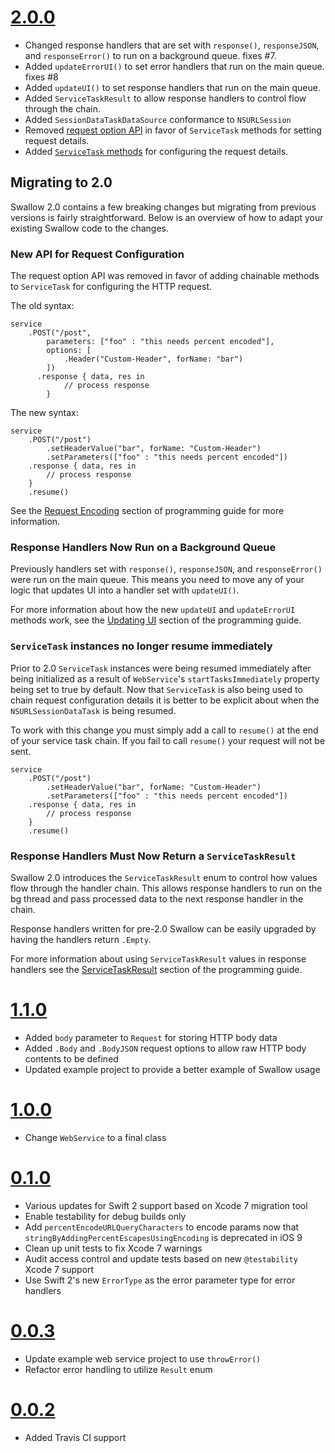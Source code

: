# [2.0.0](https://github.com/TheHolyGrail/Swallow/releases/tag/v2.0.0)

- Changed response handlers that are set with `response()`, `responseJSON`, and `responseError()` to run on a background queue. fixes #7.
- Added `updateErrorUI()` to set error handlers that run on the main queue. fixes #8
- Added `updateUI()` to set response handlers that run on the main queue.
- Added `ServiceTaskResult` to allow response handlers to control flow through the chain. 
- Added `SessionDataTaskDataSource` conformance to `NSURLSession`
- Removed [request option API](https://github.com/TheHolyGrail/Swallow/commit/61fff95fc3c6bf340a8f25c75568b4a426b2bbe2) in favor of `ServiceTask` methods for setting request details.
- Added [`ServiceTask` methods](https://github.com/TheHolyGrail/Swallow/commit/61fff95fc3c6bf340a8f25c75568b4a426b2bbe2#diff-0dbabe1bcb21e58eed224610cdb2bb40R85) for configuring the request details.

## Migrating to 2.0

Swallow 2.0 contains a few breaking changes but migrating from previous versions is fairly straightforward. Below is an overview of how to adapt your existing Swallow code to the changes.

### New API for Request Configuration

The request option API was removed in favor of adding chainable methods to `ServiceTask` for configuring the HTTP request.


The old syntax:

```
service
    .POST("/post", 
        parameters: ["foo" : "this needs percent encoded"],
        options: [
            .Header("Custom-Header", forName: "bar")
        ])
      .response { data, res in
            // process response
        }
```

The new syntax:

```
service
    .POST("/post")
        .setHeaderValue("bar", forName: "Custom-Header")
        .setParameters(["foo" : "this needs percent encoded"])
    .response { data, res in
        // process response
    }
    .resume()
```

See the [Request Encoding](https://github.com/TheHolyGrail/Swallow/blob/master/docs/Swallow-Programming-Guide.md#request-encoding) section of programming guide for more information.

### Response Handlers Now Run on a Background Queue

Previously handlers set with `response()`, `responseJSON`, and `responseError()` were run on the main queue. This means you need to move any of your logic that updates UI into a handler set with `updateUI()`.

For more information about how the new `updateUI` and `updateErrorUI` methods work, see the [Updating UI](https://github.com/TheHolyGrail/Swallow/blob/master/docs/Swallow-Programming-Guide.md#updating-ui) section of the programming guide.

### `ServiceTask` instances no longer resume immediately

Prior to 2.0 `ServiceTask` instances were being resumed immediately after being initialized as a result of `WebService`'s `startTasksImmediately` property being set to true by default. Now that `ServiceTask` is also being used to chain request configuration details it is better to be explicit about when the `NSURLSessionDataTask` is being resumed.

To work with this change you must simply add a call to `resume()` at the end of your service task chain. If you fail to call `resume()` your request will not be sent.

```
service
    .POST("/post")
        .setHeaderValue("bar", forName: "Custom-Header")
        .setParameters(["foo" : "this needs percent encoded"])
    .response { data, res in
        // process response
    }
    .resume()
```

### Response Handlers Must Now Return a `ServiceTaskResult`

Swallow 2.0 introduces the `ServiceTaskResult` enum to control how values flow through the handler chain. This allows response handlers to run on the bg thread and pass processed data to the next response handler in the chain.

Response handlers written for pre-2.0 Swallow can be easily upgraded by having the handlers return `.Empty`.

For more information about using `ServiceTaskResult` values in response handlers see the [ServiceTaskResult](https://github.com/TheHolyGrail/Swallow/blob/master/docs/Swallow-Programming-Guide.md#servicetaskresult) section of the programming guide.


# [1.1.0](https://github.com/TheHolyGrail/Swallow/releases/tag/v1.1.0)

- Added `body` parameter to `Request` for storing HTTP body data
- Added `.Body` and `.BodyJSON` request options to allow raw HTTP body contents to be defined
- Updated example project to provide a better example of Swallow usage

# [1.0.0](https://github.com/TheHolyGrail/Swallow/releases/tag/v1.0.0)

- Change `WebService` to a final class

# [0.1.0](https://github.com/TheHolyGrail/Swallow/releases/tag/v0.1.0)

- Various updates for Swift 2 support based on Xcode 7 migration tool
- Enable testability for debug builds only
- Add `percentEncodeURLQueryCharacters` to encode params now that `stringByAddingPercentEscapesUsingEncoding` is deprecated in iOS 9
- Clean up unit tests to fix Xcode 7 warnings
- Audit access control and update tests based on new `@testability` Xcode 7 support 
- Use Swift 2's new `ErrorType` as the error parameter type for error handlers

# [0.0.3](https://github.com/TheHolyGrail/Swallow/releases/tag/v0.0.3)

- Update example web service project to use `throwError()`
- Refactor error handling to utilize `Result` enum

# [0.0.2](https://github.com/TheHolyGrail/Swallow/releases/tag/v0.0.2)

- Added Travis CI support

